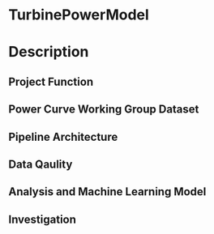# TurbinePowerModel

# Description

## Project Function

## Power Curve Working Group Dataset

## Pipeline Architecture

## Data Qaulity

## Analysis and Machine Learning Model

## Investigation
